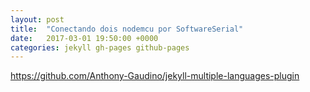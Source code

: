 ```yaml
---
layout: post
title:  "Conectando dois nodemcu por SoftwareSerial"
date:   2017-03-01 19:50:00 +0000
categories: jekyll gh-pages github-pages
---
```



https://github.com/Anthony-Gaudino/jekyll-multiple-languages-plugin
